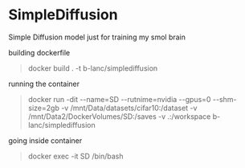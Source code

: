 # SimpleDiffusion
Simple Diffusion model just for training my smol brain

building dockerfile
> docker build . -t b-lanc/simplediffusion

running the container
> docker run -dit --name=SD --rutnime=nvidia --gpus=0 --shm-size=2gb -v /mnt/Data/datasets/cifar10:/dataset -v /mnt/Data2/DockerVolumes/SD:/saves -v .:/workspace b-lanc/simplediffusion

going inside container
> docker exec -it SD /bin/bash